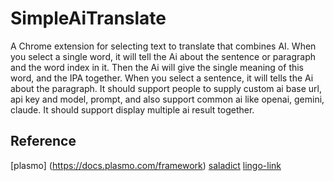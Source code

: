 # SimpleAiTranslate

A Chrome extension for selecting text to translate that combines AI.
When you select a single word, it will tell the Ai about the sentence or paragraph and the word index in it. Then the Ai will give the single meaning of this word, and the IPA together.
When you select a sentence, it will tells the Ai about the paragraph.
It should support people to supply custom ai base url, api key and model, prompt, and also support common ai like openai, gemini, claude.
It should support display multiple ai result together.

## Reference

[plasmo] (https://docs.plasmo.com/framework)
[saladict](https://github.com/crimx/ext-saladict)
[lingo-link](https://github.com/chengfengfengwang/lingo-link)
